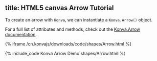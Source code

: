 title: HTML5 canvas Arrow Tutorial
---

To create an arrow with `Konva`, we can instantiate a `Konva.Arrow()` object.

For a full list of attributes and methods, check out the [Konva.Arrow documentation](/cn.konvajs/api/Konva.Arrow.html).

{% iframe /cn.konvajs/downloads/code/shapes/Arrow.html %}

{% include_code Konva Arrow Demo shapes/Arrow.html %}